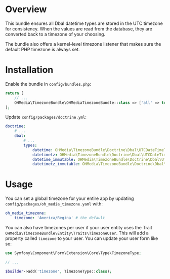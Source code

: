 # Overview

This bundle ensures all Dbal datetime types are stored in the UTC timezone for
consistency. When the values are read from the database, they are converted back
to a timezone of your choosing.

The bundle also offers a kernel-level timezone listener that makes sure the
default PHP timezone is always set.

# Installation

Enable the bundle in `config/bundles.php`:

```php
return [
    // ...
    OHMedia\TimezoneBundle\OHMediaTimezoneBundle::class => ['all' => true],
];
```

Update `config/packages/doctrine.yml`:

```yaml
doctrine:
    # ...
    dbal:
        # ...
        types:
            datetime: OHMedia\TimezoneBundle\Doctrine\Dbal\UTCDateTimeType
            datetimetz: OHMedia\TimezoneBundle\Doctrine\Dbal\UTCDateTimeType
            datetime_immutable: OHMedia\TimezoneBundle\Doctrine\Dbal\UTCDateTimeImmutableType
            datetimetz_immutable: OHMedia\TimezoneBundle\Doctrine\Dbal\UTCDateTimeImmutableType
```

# Usage

You can set a global timezone for your entire app by updating
`config/packages/oh_media_timezone.yaml` with:

```yaml
oh_media_timezone:
    timezone: 'America/Regina' # the default
```

You can also have timezones per user if your user entity uses the Trait
`OHMedia\TimezoneBundle\Entity\Traits\TimezoneUser`. This will add a property
called `timezone` to your user. You can update your user form like so:

```php
use Symfony\Component\Form\Extension\Core\Type\TimezoneType;

// ...

$builder->add('timezone', TimezoneType::class);
```